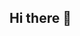 ## Hi there 👋

<!--
**dev-khoinguyen/dev-khoinguyen** is a ✨ _special_ ✨ repository because its `README.md` (this file) appears on your GitHub profile.

Here are some ideas to get you started:
Hi I'm Nguyen Van Khoi, I'm student from FPT University, my major is software engineering
- 🔭 I’m currently intern on UTA Solution
- 🌱 I’m currently learning at FPT University
- 🤔 I’m looking for help with back-end develop
- 💬 Ask me about anything if you want :3
- 📫 How to reach me: contact me with this email khoinv.it@gmail.com
- ⚡ Fun fact: i have a hobby with movie and AAA game :3
-->
